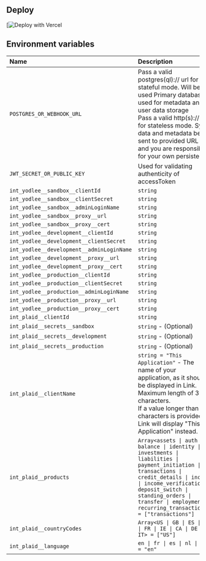 ## Deploy

[![Deploy with Vercel](https://link.useVenice.com/deploy)

## Environment variables

| Name                                      | Description                                                                                                                                                                                                                                                                                                                                                                                                                       |
| :---------------------------------------- | :-------------------------------------------------------------------------------------------------------------------------------------------------------------------------------------------------------------------------------------------------------------------------------------------------------------------------------------------------------------------------------------------------------------------------------- |
| `POSTGRES_OR_WEBHOOK_URL`                 | Pass a valid postgres(ql):// url for stateful mode. Will be used Primary database used for metadata and user data storage</br>Pass a valid http(s):// url for stateless mode. Sync data and metadata be sent to provided URL and you are responsible for your own persistence                                                                                                                                                     |
| `JWT_SECRET_OR_PUBLIC_KEY`                | Used for validating authenticity of accessToken                                                                                                                                                                                                                                                                                                                                                                                   |
| `int_yodlee__sandbox__clientId`           | `string`                                                                                                                                                                                                                                                                                                                                                                                                                          |
| `int_yodlee__sandbox__clientSecret`       | `string`                                                                                                                                                                                                                                                                                                                                                                                                                          |
| `int_yodlee__sandbox__adminLoginName`     | `string`                                                                                                                                                                                                                                                                                                                                                                                                                          |
| `int_yodlee__sandbox__proxy__url`         | `string`                                                                                                                                                                                                                                                                                                                                                                                                                          |
| `int_yodlee__sandbox__proxy__cert`        | `string`                                                                                                                                                                                                                                                                                                                                                                                                                          |
| `int_yodlee__development__clientId`       | `string`                                                                                                                                                                                                                                                                                                                                                                                                                          |
| `int_yodlee__development__clientSecret`   | `string`                                                                                                                                                                                                                                                                                                                                                                                                                          |
| `int_yodlee__development__adminLoginName` | `string`                                                                                                                                                                                                                                                                                                                                                                                                                          |
| `int_yodlee__development__proxy__url`     | `string`                                                                                                                                                                                                                                                                                                                                                                                                                          |
| `int_yodlee__development__proxy__cert`    | `string`                                                                                                                                                                                                                                                                                                                                                                                                                          |
| `int_yodlee__production__clientId`        | `string`                                                                                                                                                                                                                                                                                                                                                                                                                          |
| `int_yodlee__production__clientSecret`    | `string`                                                                                                                                                                                                                                                                                                                                                                                                                          |
| `int_yodlee__production__adminLoginName`  | `string`                                                                                                                                                                                                                                                                                                                                                                                                                          |
| `int_yodlee__production__proxy__url`      | `string`                                                                                                                                                                                                                                                                                                                                                                                                                          |
| `int_yodlee__production__proxy__cert`     | `string`                                                                                                                                                                                                                                                                                                                                                                                                                          |
| `int_plaid__clientId`                     | `string`                                                                                                                                                                                                                                                                                                                                                                                                                          |
| `int_plaid__secrets__sandbox`             | `string` - (Optional)                                                                                                                                                                                                                                                                                                                                                                                                             |
| `int_plaid__secrets__development`         | `string` - (Optional)                                                                                                                                                                                                                                                                                                                                                                                                             |
| `int_plaid__secrets__production`          | `string` - (Optional)                                                                                                                                                                                                                                                                                                                                                                                                             |
| `int_plaid__clientName`                   | `string = "This Application"` - The name of your application, as it should be displayed in Link.</br>Maximum length of 30 characters.</br>If a value longer than 30 characters is provided, Link will display "This Application" instead.                                                                                                                                                                                         |
| `int_plaid__products`                     | `Array<assets \| auth \| balance \| identity \| investments \| liabilities \| payment_initiation \| transactions \| credit_details \| income \| income_verification \| deposit_switch \| standing_orders \| transfer \| employment \| recurring_transactions> = ["transactions"]`                                                                                                                                                 |
| `int_plaid__countryCodes`                 | `Array<US \| GB \| ES \| NL \| FR \| IE \| CA \| DE \| IT> = ["US"]`                                                                                                                                                                                                                                                                                                                                                              |
| `int_plaid__language`                     | `en \| fr \| es \| nl \| de = "en"`                                                                                                                                                                                                                                                                                                                                                                                               |
